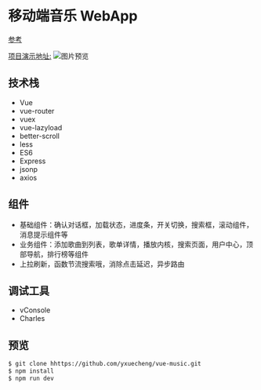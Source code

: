 
# 移动端音乐 WebApp

[参考](https://github.com/yxuecheng/vue-music-webapp)

[项目演示地址:](https://bxm0927.github.io/vue-music-webapp/dist/)
![图片预览](http://oph264zoo.bkt.clouddn.com/17-8-11/52879457.jpg)


## 技术栈

- Vue
- vue-router
- vuex
- vue-lazyload
- better-scroll
- less
- ES6
- Express
- jsonp
- axios

## 组件

- 基础组件：确认对话框，加载状态，进度条，开关切换，搜索框，滚动组件，消息提示组件等
- 业务组件：添加歌曲到列表，歌单详情，播放内核，搜索页面，用户中心，顶部导航，排行榜等组件
- 上拉刷新，函数节流搜索哦，消除点击延迟，异步路由

## 调试工具 

- vConsole
- Charles

## 预览

``` bash
$ git clone hhttps://github.com/yxuecheng/vue-music.git
$ npm install
$ npm run dev
```